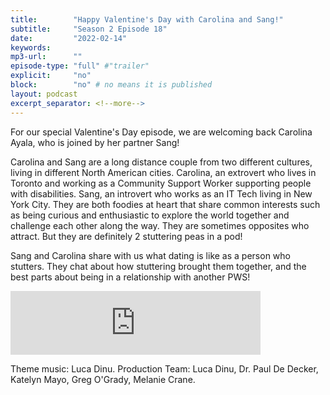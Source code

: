 ```yaml
---
title:        "Happy Valentine's Day with Carolina and Sang!"
subtitle:     "Season 2 Episode 18"
date:         "2022-02-14"
keywords:
mp3-url:      ""
episode-type: "full" #"trailer"
explicit:     "no"
block:        "no" # no means it is published
layout: podcast
excerpt_separator: <!--more-->
---
```

For our special Valentine's Day episode, we are welcoming back Carolina Ayala, who is joined by her partner Sang!

Carolina and Sang are a long distance couple from two different cultures, living in different North American cities. Carolina, an extrovert who lives in Toronto and working as a Community Support Worker supporting people with disabilities. Sang, an introvert who works as an IT Tech living in New York City. They are both foodies at heart that share common interests such as  being curious and enthusiastic to explore the world together and challenge each other along the way. They are sometimes opposites who attract. But they are definitely 2 stuttering peas in a pod!

Sang and Carolina share with us what dating is like as a person who stutters. They chat about how stuttering brought them together, and the best parts about being in a relationship with another PWS!

<iframe src="https://anchor.fm/katelyn-mayo/embed/episodes/Interview-with-Carolina-and-Sang-A-Valentines-Day-special-e1eca1o" height="102px" width="400px" frameborder="0" scrolling="no"></iframe>

Theme music: Luca Dinu. Production Team: Luca Dinu, Dr. Paul De Decker, Katelyn Mayo, Greg O'Grady, Melanie Crane.
